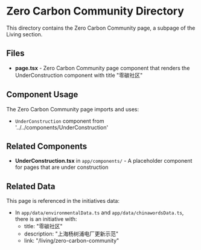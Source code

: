 # Zero Carbon Community Directory

This directory contains the Zero Carbon Community page, a subpage of the Living section.

## Files

- **page.tsx** - Zero Carbon Community page component that renders the UnderConstruction component with title "零碳社区"

## Component Usage

The Zero Carbon Community page imports and uses:
- `UnderConstruction` component from '../../components/UnderConstruction'

## Related Components

- **UnderConstruction.tsx** in `app/components/` - A placeholder component for pages that are under construction

## Related Data

This page is referenced in the initiatives data:
- In `app/data/environmentalData.ts` and `app/data/chinawordsData.ts`, there is an initiative with:
  - title: "零碳社区"
  - description: "上海杨树浦电厂更新示范"
  - link: "/living/zero-carbon-community"
